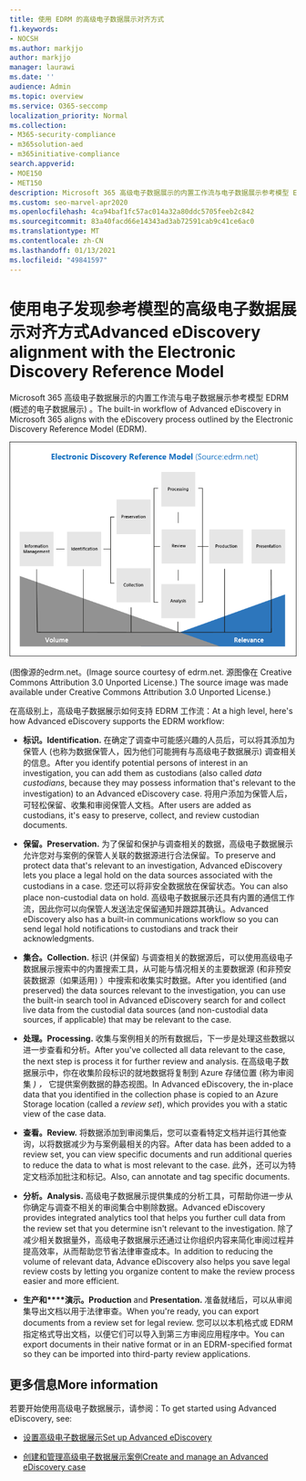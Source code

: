 ```yaml
---
title: 使用 EDRM 的高级电子数据展示对齐方式
f1.keywords:
- NOCSH
ms.author: markjjo
author: markjjo
manager: laurawi
ms.date: ''
audience: Admin
ms.topic: overview
ms.service: O365-seccomp
localization_priority: Normal
ms.collection:
- M365-security-compliance
- m365solution-aed
- m365initiative-compliance
search.appverid:
- MOE150
- MET150
description: Microsoft 365 高级电子数据展示的内置工作流与电子数据展示参考模型 EDRM (概述的电子数据展示) 。
ms.custom: seo-marvel-apr2020
ms.openlocfilehash: 4ca94baf1fc57ac014a32a80ddc5705feeb2c842
ms.sourcegitcommit: 83a40facd66e14343ad3ab72591cab9c41ce6ac0
ms.translationtype: MT
ms.contentlocale: zh-CN
ms.lasthandoff: 01/13/2021
ms.locfileid: "49841597"
---
```

# <a name="advanced-ediscovery-alignment-with-the-electronic-discovery-reference-model"></a><span data-ttu-id="81f0a-103">使用电子发现参考模型的高级电子数据展示对齐方式</span><span class="sxs-lookup"><span data-stu-id="81f0a-103">Advanced eDiscovery alignment with the Electronic Discovery Reference Model</span></span>

<span data-ttu-id="81f0a-104">Microsoft 365 高级电子数据展示的内置工作流与电子数据展示参考模型 EDRM (概述的电子数据展示) 。</span><span class="sxs-lookup"><span data-stu-id="81f0a-104">The built-in workflow of Advanced eDiscovery in Microsoft 365 aligns with the eDiscovery process outlined by the Electronic Discovery Reference Model (EDRM).</span></span>

![电子发现参考模型 (EDRM) ](../media/EDRMv1.png)

<span data-ttu-id="81f0a-106"> (图像源的edrm.net。</span><span class="sxs-lookup"><span data-stu-id="81f0a-106">(Image source courtesy of edrm.net.</span></span> <span data-ttu-id="81f0a-107">源图像在 Creative Commons Attribution 3.0 Unported License.) </span><span class="sxs-lookup"><span data-stu-id="81f0a-107">The source image was made available under Creative Commons Attribution 3.0 Unported License.)</span></span>

<span data-ttu-id="81f0a-108">在高级别上，高级电子数据展示如何支持 EDRM 工作流：</span><span class="sxs-lookup"><span data-stu-id="81f0a-108">At a high level, here's how Advanced eDiscovery supports the EDRM workflow:</span></span>

- <span data-ttu-id="81f0a-109">**标识。**</span><span class="sxs-lookup"><span data-stu-id="81f0a-109">**Identification.**</span></span> <span data-ttu-id="81f0a-110">在确定了调查中可能感兴趣的人员后，可以将其添加为保管人 (也称为数据保管人，因为他们可能拥有与高级电子数据展示) 调查相关的信息。</span><span class="sxs-lookup"><span data-stu-id="81f0a-110">After you identify potential persons of interest in an investigation, you can add them as custodians (also called *data custodians*, because they may possess information that's relevant to the investigation) to an Advanced eDiscovery case.</span></span> <span data-ttu-id="81f0a-111">将用户添加为保管人后，可轻松保留、收集和审阅保管人文档。</span><span class="sxs-lookup"><span data-stu-id="81f0a-111">After users are added as custodians, it's easy to preserve, collect, and review custodian documents.</span></span>

- <span data-ttu-id="81f0a-112">**保留。**</span><span class="sxs-lookup"><span data-stu-id="81f0a-112">**Preservation.**</span></span> <span data-ttu-id="81f0a-113">为了保留和保护与调查相关的数据，高级电子数据展示允许您对与案例的保管人关联的数据源进行合法保留。</span><span class="sxs-lookup"><span data-stu-id="81f0a-113">To preserve and protect data that's relevant to an investigation, Advanced eDiscovery lets you place a legal hold on the data sources associated with the custodians in a case.</span></span> <span data-ttu-id="81f0a-114">您还可以将非安全数据放在保留状态。</span><span class="sxs-lookup"><span data-stu-id="81f0a-114">You can also place non-custodial data on hold.</span></span> <span data-ttu-id="81f0a-115">高级电子数据展示还具有内置的通信工作流，因此你可以向保管人发送法定保留通知并跟踪其确认。</span><span class="sxs-lookup"><span data-stu-id="81f0a-115">Advanced eDiscovery also has a built-in communications workflow so you can send legal hold notifications to custodians and track their acknowledgments.</span></span>

- <span data-ttu-id="81f0a-116">**集合。**</span><span class="sxs-lookup"><span data-stu-id="81f0a-116">**Collection.**</span></span> <span data-ttu-id="81f0a-117">标识 (并保留) 与调查相关的数据源后，可以使用高级电子数据展示搜索中的内置搜索工具，从可能与情况相关的主要数据源 (和非预安装数据源（如果适用) ）中搜索和收集实时数据。</span><span class="sxs-lookup"><span data-stu-id="81f0a-117">After you identified (and preserved) the data sources relevant to the investigation, you can use the built-in search tool in Advanced eDiscovery search for and collect live data from the custodial data sources (and non-custodial data sources, if applicable) that may be relevant to the case.</span></span>

- <span data-ttu-id="81f0a-118">**处理。**</span><span class="sxs-lookup"><span data-stu-id="81f0a-118">**Processing.**</span></span> <span data-ttu-id="81f0a-119">收集与案例相关的所有数据后，下一步是处理这些数据以进一步查看和分析。</span><span class="sxs-lookup"><span data-stu-id="81f0a-119">After you've collected all data relevant to the case, the next step is process it for further review and analysis.</span></span> <span data-ttu-id="81f0a-120">在高级电子数据展示中，你在收集阶段标识的就地数据将复制到 Azure 存储位置 (称为审阅集 *) ，* 它提供案例数据的静态视图。</span><span class="sxs-lookup"><span data-stu-id="81f0a-120">In Advanced eDiscovery, the in-place data that you identified in the collection phase is copied to an Azure Storage location (called a *review set*), which provides you with a static view of the case data.</span></span> 

- <span data-ttu-id="81f0a-121">**查看。**</span><span class="sxs-lookup"><span data-stu-id="81f0a-121">**Review.**</span></span> <span data-ttu-id="81f0a-122">将数据添加到审阅集后，您可以查看特定文档并运行其他查询，以将数据减少为与案例最相关的内容。</span><span class="sxs-lookup"><span data-stu-id="81f0a-122">After data has been added to a review set, you can view specific documents and run additional queries to reduce the data to what is most relevant to the case.</span></span> <span data-ttu-id="81f0a-123">此外，还可以为特定文档添加批注和标记。</span><span class="sxs-lookup"><span data-stu-id="81f0a-123">Also, can annotate and tag specific documents.</span></span>

- <span data-ttu-id="81f0a-124">**分析。**</span><span class="sxs-lookup"><span data-stu-id="81f0a-124">**Analysis.**</span></span> <span data-ttu-id="81f0a-125">高级电子数据展示提供集成的分析工具，可帮助你进一步从你确定与调查不相关的审阅集合中剔除数据。</span><span class="sxs-lookup"><span data-stu-id="81f0a-125">Advanced eDiscovery provides integrated analytics tool that helps you further cull data from the review set that you determine isn't relevant to the investigation.</span></span> <span data-ttu-id="81f0a-126">除了减少相关数据量外，高级电子数据展示还通过让你组织内容来简化审阅过程并提高效率，从而帮助您节省法律审查成本。</span><span class="sxs-lookup"><span data-stu-id="81f0a-126">In addition to reducing the volume of relevant data, Advance eDiscovery also helps you save legal review costs by letting you organize content to make the review process easier and more efficient.</span></span>

- <span data-ttu-id="81f0a-127">**生产和\*\*\*\*演示。**</span><span class="sxs-lookup"><span data-stu-id="81f0a-127">**Production** and **Presentation.**</span></span> <span data-ttu-id="81f0a-128">准备就绪后，可以从审阅集导出文档以用于法律审查。</span><span class="sxs-lookup"><span data-stu-id="81f0a-128">When you're ready, you can export documents from a review set for legal review.</span></span> <span data-ttu-id="81f0a-129">您可以以本机格式或 EDRM 指定格式导出文档，以便它们可以导入到第三方审阅应用程序中。</span><span class="sxs-lookup"><span data-stu-id="81f0a-129">You can export documents in their native format or in an EDRM-specified format so they can be imported into third-party review applications.</span></span>

## <a name="more-information"></a><span data-ttu-id="81f0a-130">更多信息</span><span class="sxs-lookup"><span data-stu-id="81f0a-130">More information</span></span>

<span data-ttu-id="81f0a-131">若要开始使用高级电子数据展示，请参阅：</span><span class="sxs-lookup"><span data-stu-id="81f0a-131">To get started using Advanced eDiscovery, see:</span></span>

- [<span data-ttu-id="81f0a-132">设置高级电子数据展示</span><span class="sxs-lookup"><span data-stu-id="81f0a-132">Set up Advanced eDiscovery</span></span>](get-started-with-advanced-ediscovery.md)

- [<span data-ttu-id="81f0a-133">创建和管理高级电子数据展示案例</span><span class="sxs-lookup"><span data-stu-id="81f0a-133">Create and manage an Advanced eDiscovery case</span></span>](create-and-manage-advanced-ediscoveryv2-case.md)
